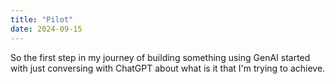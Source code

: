 ```yaml
---
title: "Pilot"
date: 2024-09-15
---
```


So the first step in my journey of building something using GenAI started with just conversing with ChatGPT about what is it that I'm trying to achieve.
